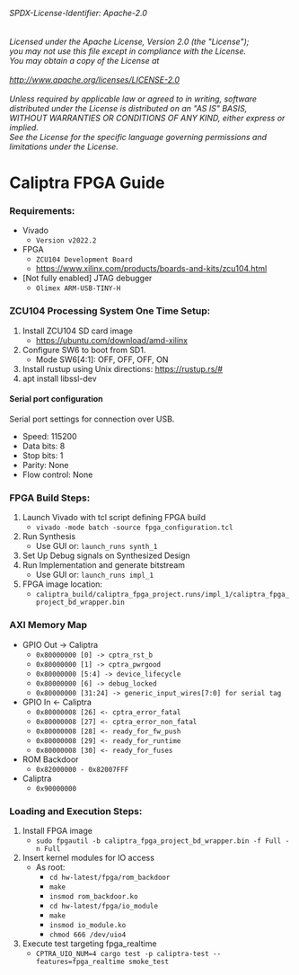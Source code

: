 _*SPDX-License-Identifier: Apache-2.0<BR>
<BR>
<BR>
Licensed under the Apache License, Version 2.0 (the "License");<BR>
you may not use this file except in compliance with the License.<BR>
You may obtain a copy of the License at<BR>
<BR>
http://www.apache.org/licenses/LICENSE-2.0 <BR>
<BR>
Unless required by applicable law or agreed to in writing, software<BR>
distributed under the License is distributed on an "AS IS" BASIS,<BR>
WITHOUT WARRANTIES OR CONDITIONS OF ANY KIND, either express or implied.<BR>
See the License for the specific language governing permissions and<BR>
limitations under the License.*_<BR>

# **Caliptra FPGA Guide** #

### Requirements: ###
 - Vivado
   - `Version v2022.2`
 - FPGA
   - `ZCU104 Development Board`
   - https://www.xilinx.com/products/boards-and-kits/zcu104.html
 - [Not fully enabled] JTAG debugger
   - `Olimex ARM-USB-TINY-H`

### ZCU104 Processing System One Time Setup: ###
1. Install ZCU104 SD card image
   - https://ubuntu.com/download/amd-xilinx
1. Configure SW6 to boot from SD1.
   - Mode SW6[4:1]: OFF, OFF, OFF, ON
1. Install rustup using Unix directions: https://rustup.rs/#
1. apt install libssl-dev

#### Serial port configuration ####
Serial port settings for connection over USB.
 - Speed: 115200
 - Data bits: 8
 - Stop bits: 1
 - Parity: None
 - Flow control: None

### FPGA Build Steps: ###
1. Launch Vivado with tcl script defining FPGA build
    - `vivado -mode batch -source fpga_configuration.tcl`
1. Run Synthesis
    - Use GUI or: `launch_runs synth_1`
1. Set Up Debug signals on Synthesized Design
1. Run Implementation and generate bitstream
    - Use GUI or: `launch_runs impl_1`
1. FPGA image location:
    - `caliptra_build/caliptra_fpga_project.runs/impl_1/caliptra_fpga_project_bd_wrapper.bin`

### AXI Memory Map ###
 - GPIO Out -> Caliptra
   - `0x80000000 [0] -> cptra_rst_b`
   - `0x80000000 [1] -> cptra_pwrgood`
   - `0x80000000 [5:4] -> device_lifecycle`
   - `0x80000000 [6] -> debug_locked`
   - `0x80000000 [31:24] -> generic_input_wires[7:0] for serial tag`
 - GPIO In <- Caliptra
   - `0x80000008 [26] <- cptra_error_fatal`
   - `0x80000008 [27] <- cptra_error_non_fatal`
   - `0x80000008 [28] <- ready_for_fw_push`
   - `0x80000008 [29] <- ready_for_runtime`
   - `0x80000008 [30] <- ready_for_fuses`
 - ROM Backdoor
   - `0x82000000 - 0x82007FFF`
 - Caliptra
   - `0x90000000`

### Loading and Execution Steps: ###
1. Install FPGA image
    - `sudo fpgautil -b caliptra_fpga_project_bd_wrapper.bin -f Full -n Full`
1. Insert kernel modules for IO access
    - As root:
      - `cd hw-latest/fpga/rom_backdoor`
      - `make`
      - `insmod rom_backdoor.ko`
      - `cd hw-latest/fpga/io_module`
      - `make`
      - `insmod io_module.ko`
      - `chmod 666 /dev/uio4`
1. Execute test targeting fpga_realtime
    - `CPTRA_UIO_NUM=4 cargo test -p caliptra-test --features=fpga_realtime smoke_test`
